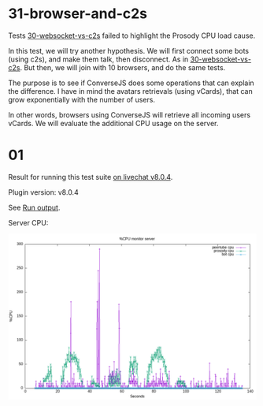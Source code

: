 # 31-browser-and-c2s

Tests [30-websocket-vs-c2s](../30-websocket-vs-c2s/) failed to highlight the Prosody CPU load cause.

In this test, we will try another hypothesis.
We will first connect some bots (using c2s), and make them talk, then disconnect. As in [30-websocket-vs-c2s](../30-websocket-vs-c2s/).
But then, we will join with 10 browsers, and do the same tests.

The purpose is to see if ConverseJS does some operations that can explain the difference.
I have in mind the avatars retrievals (using vCards), that can grow exponentially with the number of users.

In other words, browsers using ConverseJS will retrieve all incoming users vCards. We will evaluate the additional CPU usage on the server.

# 01

Result for running this test suite [on livechat v8.0.4](./results/01/).

Plugin version: v8.0.4

See [Run output](./01.output.md).

Server CPU:

![ServerCPU](./results/01/monitor_server.png)
